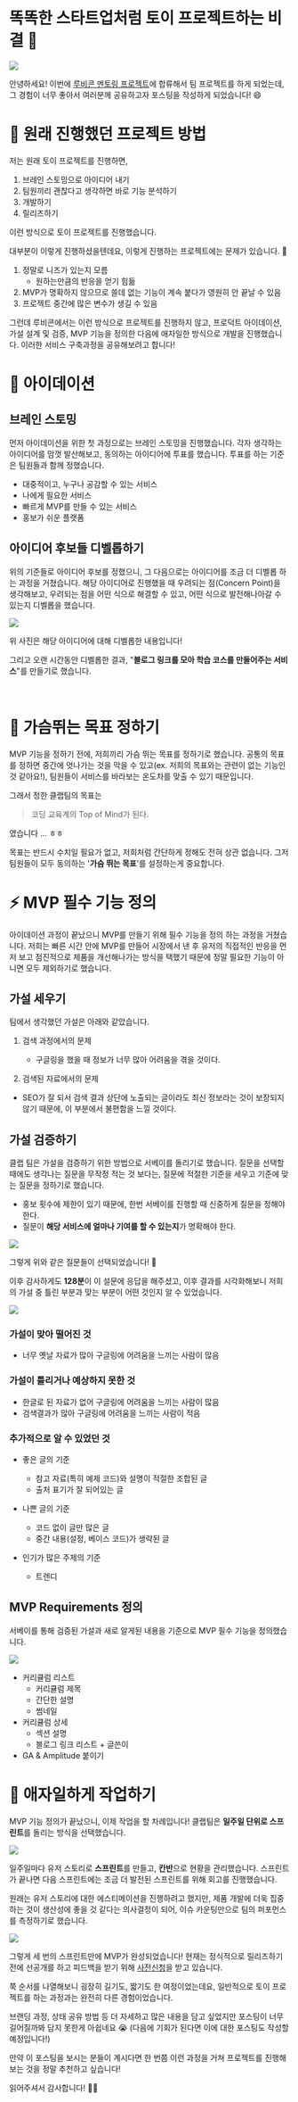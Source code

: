 # 똑똑한 스타트업처럼 토이 프로젝트하는 비결 🚀

![](images/210513/0.gif)

안녕하세요! 이번에 [루비콘 멘토링 프로젝트](https://lubycon.io/mentoring/intro/)에 합류해서 팀 프로젝트를 하게 되었는데, 그 경험이 너무 좋아서 여러분께 공유하고자 포스팅을 작성하게 되었습니다! 😄

# 🤔 원래 진행했던 프로젝트 방법

저는 원래 토이 프로젝트를 진행하면,

1. 브레인 스토밍으로 아이디어 내기
2. 팀원끼리 괜찮다고 생각하면 바로 기능 분석하기
3. 개발하기
4. 릴리즈하기

이런 방식으로 토이 프로젝트를 진행했습니다.

대부분이 이렇게 진행하셨을텐데요, 이렇게 진행하는 프로젝트에는 문제가 있습니다. 🤨

1. 정말로 니즈가 있는지 모름
    - 원하는만큼의 반응을 얻기 힘듦
2. MVP가 명확하지 않으므로 쓸데 없는 기능이 계속 붙다가 영원히 안 끝날 수 있음
3. 프로젝트 중간에 많은 변수가 생길 수 있음

그런데 루비콘에서는 이런 방식으로 프로젝트를 진행하지 않고, 프로덕트 아이데이션, 가설 설계 및 검증, MVP 기능을 정의한 다음에 애자일한 방식으로 개발을 진행했습니다. 이러한 서비스 구축과정을 공유해보려고 합니다! 

# 🍳 아이데이션

## 브레인 스토밍

먼저 아이데이션을 위한 첫 과정으로는 브레인 스토밍을 진행했습니다. 각자 생각하는 아이디어를 맘껏 발산해보고, 동의하는 아이디어에 투표를 했습니다. 투표를 하는 기준은 팀원들과 함께 정했습니다.

- 대중적이고, 누구나 공감할 수 있는 서비스
- 나에게 필요한 서비스
- 빠르게 MVP를 만들 수 있는 서비스 
- 홍보가 쉬운 플랫폼

## 아이디어 후보들 디벨롭하기

위의 기준들로 아이디어 후보를 정했으니, 그 다음으로는 아이디어를 조금 더 디벨롭 하는 과정을 거쳤습니다. 해당 아이디어로 진행했을 때 우려되는 점(Concern Point)을 생각해보고, 우려되는 점을 어떤 식으로 해결할 수 있고, 어떤 식으로 발전해나아갈 수 있는지 디벨롭을 했습니다.

![](images/210513/6.png)

위 사진은 해당 아이디어에 대해 디벨롭한 내용입니다!

그리고 오랜 시간동안 디벨롭한 결과, "**블로그 링크를 모아 학습 코스를 만들어주는 서비스**"를 만들기로 했습니다.



​    



# 💓 가슴뛰는 목표 정하기

MVP 기능을 정하기 전에, 저희끼리 가슴 뛰는 목표를 정하기로 했습니다. 공통의 목표를 정하면 중간에 엇나가는 것을 막을 수 있고(ex. 저희의 목표와는 관련이 없는 기능인 것 같아요!), 팀원들이 서비스를 바라보는 온도차를 맞출 수 있기 때문입니다.

그래서 정한 클랩팀의 목표는

> 코딩 교육계의 Top of Mind가 된다.

였습니다 ... ㅎㅎ

목표는 반드시 수치일 필요가 없고, 저희처럼 간단하게 정해도 전혀 상관 없습니다. 그저 팀원들이 모두 동의하는 '**가슴 뛰는 목표**'를 설정하는게 중요합니다. 



  



# ⚡️ MVP 필수 기능 정의

아이데이션 과정이 끝났으니 MVP를 만들기 위해 필수 기능을 정의 하는 과정을 거쳤습니다. 저희는 빠른 시간 안에 MVP를 만들어 시장에서 낸 후 유저의 직접적인 반응을 먼저 보고 점진적으로 제품을 개선해나가는 방식을 택했기 때문에 정말 필요한 기능이 아니면 모두 제외하기로 했습니다.

## 가설 세우기

팀에서 생각했던 가설은 아래와 같았습니다.

1. 검색 과정에서의 문제
    - 구글링을 했을 때 정보가 너무 많아 어려움을 겪을 것이다.

2. 검색된 자료에서의 문제

- SEO가 잘 되서 검색 결과 상단에 노출되는 글이라도 최신 정보라는 것이 보장되지 않기 때문에, 이 부분에서 불편함을 느낄 것이다.

## 가설 검증하기

클랩 팀은 가설을 검증하기 위한 방법으로 서베이를 돌리기로 했습니다. 질문을 선택할 때에도 생각나는 질문을 무작정 적는 것 보다는, 질문에 적절한 기준을 세우고 기준에 맞는 질문을 정하기로 했습니다.

- 홍보 횟수에 제한이 있기 때문에,  한번 서베이를 진행할 때 신중하게 질문을 정해야 한다.
- 질문이 **해당 서비스에 얼마나 기여를 할 수 있는지**가 명확해야 한다.

![](images/210513/1.png)

그렇게 위와 같은 질문들이 선택되었습니다!  🙌

이후 감사하게도 **128분**이 이 설문에 응답을 해주셨고, 이후 결과를 시각화해보니 저희의 가설 중 틀린 부분과 맞는 부분이 어떤 것인지 알 수 있었습니다.

![](images/210513/2.png)

### 가설이 맞아 떨어진 것

- 너무 옛날 자료가 많아 구글링에 어려움을 느끼는 사람이 많음

### 가설이 틀리거나 예상하지 못한 것

- 한글로 된 자료가 없어 구글링에 어려움을 느끼는 사람이 많음
- 검색결과가 많아 구글링에 어려움을 느끼는 사람이 적음

### 추가적으로 알 수 있었던 것

- 좋은 글의 기준
    - 참고 자료(특히 예제 코드)와 설명이 적절한 조합된 글
    - 출처 표기가 잘 되어있는 글
- 나쁜 글의 기준
    - 코드 없이 글만 많은 글
    - 중간 내용(설정, 베이스 코드)가 생략된 글
- 인기가 많은 주제의 기준
    
    - 트렌디
    
    

## MVP Requirements 정의

서베이를 통해 검증된 가설과 새로 알게된 내용을 기준으로 MVP 필수 기능을 정의했습니다.

![](images/210513/3.png)

- 커리큘럼 리스트
    - 커리큘럼 제목
    - 간단한 설명
    - 썸네일
- 커리큘럼 상세
    - 섹션 설명
    - 블로그 링크 리스트 + 글쓴이
- GA & Amplitude 붙이기



  



# 🚀 애자일하게 작업하기

MVP 기능 정의가 끝났으니, 이제 작업을 할 차례입니다! 클랩팀은 **일주일 단위로 스프린트**를 돌리는 방식을 선택했습니다.

![](images/210513/4.png)

일주일마다 유저 스토리로 **스프린트**를 만들고, **칸반**으로 현황을 관리했습니다. 스프린트가 끝나면 다음 스프린트에는 조금 더 발전된 스프린트를 위해 회고를 진행했습니다.

원래는 유저 스토리에 대한 에스티메이션을 진행하려고 했지만, 제품 개발에 더욱 집중하는 것이 생산성에 좋을 것 같다는 의사결정이 되어, 이슈 카운팅만으로 팀의 퍼포먼스를 측정하기로 했습니다.

![](images/210513/5.png)

그렇게 세 번의 스프린트만에 MVP가 완성되었습니다!  현재는 정식적으로 릴리즈하기 전에 선공개를 하고 피드백을 받기 위해 [사전신청](https://clelab.typeform.com/to/cP5Hq0wG?fbclid=IwAR3n482zDsePGQMB5pCpFCzaviAKPthrDeOggp5b5dPQ_X1ASiSrgEwJAUI)을 받고 있습니다. 

쭉 순서를 나열해보니 굉장히 길기도, 짧기도 한 여정이었는데요, 일반적으로 토이 프로젝트를 하는 과정과는 완전히 다른 경험이었습니다.

브랜딩 과정, 상태 공유 방법 등 더 자세하고 많은 내용을 담고 싶었지만 포스팅이 너무 길어질까봐 담지 못한게 아쉽네요 😭  (다음에 기회가 된다면 이에 대한 포스팅도 작성할 예정입니다!)

만약 이 포스팅을 보시는 분들이 계시다면 한 번쯤 이런 과정을 거쳐 프로젝트를 진행해보는 것을 정말 추천하고 싶습니다!

읽어주셔서 감사합니다! 🙇‍♀️